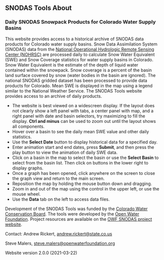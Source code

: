 ## SNODAS Tools About ##

### Daily SNODAS Snowpack Products for Colorado Water Supply Basins ###

This website provides access to a historical archive of SNODAS data products for Colorado water
supply basins. Snow Data Assimilation System (SNODAS) data from the
<a href="https://www.nohrsc.noaa.gov/interactive/html/map.html">National Operational Hydrologic
Remote Sensing Center (NOHRSC)</a> are processed daily to calculate Snow Water Equivalent (SWE)
and Snow Coverage statistics for water supply basins in Colorado. Snow Water Equivalent is the
estimate of the depth of liquid water contained within the snowpack. Snow coverage is a percent
of the basin land surface covered by snow (water bodies in the basin are ignored). The national
SNODAS gridded dataset has been processed to provide data products for Colorado. Mean SWE is
displayed in the map using a legend similar to the National Weather Service. The SNODAS Tools
website provides access to an archive of daily products.

* The website is best viewed on a widescreen display. If the layout does not clearly show a left
panel with tabs, a center panel with map, and a right panel with date and basin selectors, try
maximizing to fill the display. **Ctrl and minus** can be
used to zoom out until the layout shows all components.
* Hover over a basin to see the daily mean SWE value and other daily statistics.
* Use the **Select Date** button to display historical data
for a specified day.
* Enter animation start and end dates, press **Submit**, and
then press the play button to view the animation of daily SWE data.
* Click on a basin in the map to select the basin or use the **Select Basin** to select from the
basin list. Then click on buttons in the lower right to display graphs.
* Once a graph has been opened, click anywhere on the screen to close the graph view and return
to the main screen.
* Reposition the map by holding the mouse button down and dragging.
* Zoom in and out of the map using the control in the upper left, or use the mouse wheel.
* Use the **Data** tab on the left to access data files.

Development of the SNODAS Tools was funded by the <a href="http://cwcb.state.co.us" target="_blank">Colorado Water
Conservation Board</a>.  The tools were developed by the <a href="http://openwaterfoundation.org" target="_blank">Open Water
Foundation</a>.
Project resources are available on the
<a href="http://projects.openwaterfoundation.org/owf-proj-co-cwcb-2016-snodas" target="_blank">
OWF SNODAS project website</a>.

Contact: Andrew Rickert, <a href="mailto:andrew.rickert@state.co.us">andrew.rickert@state.co.us</a>

Steve Malers, <a href="mailto:steve.malers@openwaterfoundation.org">
steve.malers@openwaterfoundation.org</a>

Website version 2.0.0 (2021-03-22)
